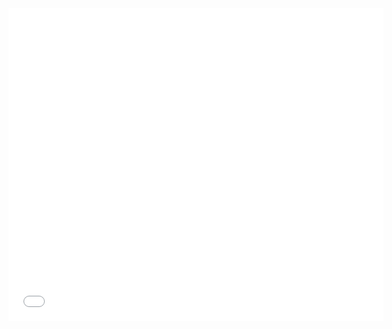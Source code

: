 <iframe src="url=https://drive.google.com/file/d/1MfU0mBpB2v0Ysj6SKSA6IhKQSRZyIG13/view?usp=sharing?usp=sharing&embedded=true" style="width:600px; height:500px;" frameborder="0"></iframe>
